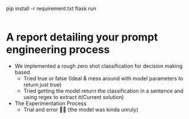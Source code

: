 pip install -r requirement.txt
flask run
```
```

# A report detailing your prompt engineering process
 - We implemented a rough zero shot classification for decision making based
   - Tried true or false (Ideal & mess around with model parameters to return just true)
   - Tried getting the model return the classification in a sentence and using regex to extract it(Current solution)
 - The Experimentation Process
   - Trial and error 🤷‍♂️ (the model was kinda unruly)